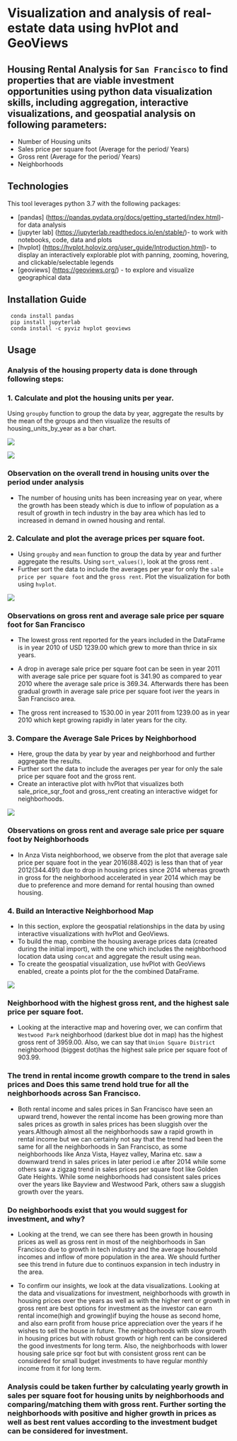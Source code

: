 # Visualization and analysis of real-estate data using hvPlot and GeoViews

## Housing Rental Analysis for `San Francisco` to find properties that are viable investment opportunities using python data visualization skills, including aggregation, interactive visualizations, and geospatial analysis on following parameters:

* Number of Housing units
* Sales price per square foot (Average for the period/ Years)
* Gross rent (Average for the period/ Years)
* Neighborhoods 


## Technologies

This tool leverages python 3.7 with the following packages:

* [pandas] (https://pandas.pydata.org/docs/getting_started/index.html)- for data analysis
* [jupyter lab] (https://jupyterlab.readthedocs.io/en/stable/)- to work with notebooks, code, data and plots
* [hvplot] (https://hvplot.holoviz.org/user_guide/Introduction.html)- to display an interactively explorable plot with panning, zooming, hovering, and clickable/selectable legends
* [geoviews] (https://geoviews.org/) - to explore and visualize geographical data


## Installation Guide

```
 conda install pandas
 pip install jupyterlab
 conda install -c pyviz hvplot geoviews
```
## Usage

### Analysis of the housing property data is done through following steps:

### 1. Calculate and plot the housing units per year.
Using `groupby` function to group the data by year, aggregate the results by the mean of the groups and then visualize the results of housing_units_by_year as a bar chart.

![](Images/bokeh_plot_5.png)

![](Images/bokeh_plot_4.png)


### Observation on the overall trend in housing units over the period under analysis
 * The number of housing units has been increasing year on year, where the growth has been steady which is due to inflow of population as a result of growth in tech industry in the bay area which has led to increased in demand in owned housing and rental.

### 2. Calculate and plot the average prices per square foot.

- Using `groupby`  and `mean` function to group the data by year and further aggregate the results. Using `sort_values()`, look at the gross rent .
- Further sort the data to include the averages per year for only the `sale price per square foot` and the `gross rent`. Plot the visualization for both using `hvplot`.

![](Images/bokeh_plot_3.png)

### Observations on gross rent and average sale price per square foot for San Francisco
* The lowest gross rent reported for the years included in the DataFrame is in year 2010 of USD 1239.00 which grew to more than thrice in six years.

* A drop in average sale price per square foot can be seen in year 2011 with average sale price per square foot is 341.90 as compared to year 2010 where the average sale price is 369.34. Afterwards there has been gradual growth in average sale price per square foot iver the years in San Francisco area.

* The gross rent increased to 1530.00 in year 2011 from 1239.00 as in year 2010 which kept growing rapidly in later years for the city.

### 3. Compare the Average Sale Prices by Neighborhood

- Here, group the data by year by year and neighborhood and further aggregate the results. 
- Further sort the data to include the averages per year for only the sale price per square foot and the gross rent.
- Create an interactive plot with hvPlot that visualizes both sale_price_sqr_foot and gross_rent creating an interactive widget for neighborhoods.

![](Images/bokeh_plot_2.png)


### Observations on gross rent and average sale price per square foot by Neighborhoods

* In Anza Vista neighborhood, we observe from the plot that average sale price per square foot in the year 2016(88.402) is less than that of year 2012(344.491) due to drop in housing prices since 2014 whereas growth in gross for the neighborhood accelerated in year 2014 which may be due to preference and more demand for rental housing than owned housing.

### 4. Build an Interactive Neighborhood Map

-  In this section, explore the geospatial relationships in the data by using interactive visualizations with hvPlot and GeoViews. 
- To build the map, combine the housing average prices data (created during the initial import), with the one which includes the neighborhood location data using `concat` and aggregate the result using `mean`.
- To create the geospatial visualization, use hvPlot with GeoViews enabled, create a points plot for the the combined DataFrame.

![](Images/bokeh_plot_1.png)


### Neighborhood with the highest gross rent, and the highest sale price per square foot.

* Looking at the  interactive map and hovering over, we can confirm that `Westwood Park` neighborhood (darkest blue dot in map) has the highest gross rent of 3959.00. Also, we can say that `Union Square District` neighborhood (biggest dot)has the highest sale price per square foot of 903.99.

### The trend in rental income growth compare to the trend in sales prices and Does this same trend hold true for all the neighborhoods across San Francisco.

* Both rental income and sales prices in San Francisco have seen an upward trend, however the rental income has been growing more than sales prices as growth in sales prices has been sluggish over the years.Although almost all the neighborhoods saw a rapid growth in rental income but we can certainly not say that the trend had been the same for all the neighborhoods in San Francisco, as some neighborhoods like Anza Vista, Hayez valley, Marina etc. saw a downward trend in sales prices in later period i.e after 2014 while some others saw a zigzag trend in  sales prices per square foot like Golden Gate Heights. While some neighborhoods had consistent sales prices over the years like Bayview and Westwood Park, others saw a sluggish growth over the years.

### Do neighborhoods exist that you would suggest for investment, and why?

* Looking at the trend, we can see there has been growth in housing prices as well as gross rent in most of the neighborhoods in San Francisco due to growth in tech industry and the average household incomes and inflow of more population in the area. We should further see this trend in future due to continuos expansion in tech industry in the area.

* To confirm our insights, we look at the data visualizations. Looking at the data and visualizations for investment, neighborhoods with growth in housing prices over the years as well as with the higher rent or growth in gross rent are best options for investment as the investor can earn rental income(high and growing)if buying the house as second home, and also earn profit from house price appreciation over the years if he wishes to sell the house in future. The neighborhoods with slow growth in housing prices but with robust growth or high rent can be considered the good investments for long term. Also, the neighborhoods with lower housing sale price sqr foot but with consistent gross rent can be considered for small budget investments to have regular monthly income from it for long term.

### Analysis could be taken further by calculating yearly growth in sales per square foot for housing units by neighborhoods and comparing/matching them with gross rent. Further sorting the neighborhoods with positive and higher growth in prices as well as best rent values according to the investment budget can be considered for investment.
